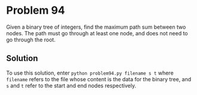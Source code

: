 # Problem 94
Given a binary tree of integers, find the maximum path sum between two 
nodes. The path must go through at least one node, and does not need to 
go through the root.

## Solution
To use this solution, enter `python problem94.py filename s t` where
`filename` refers to the file whose content is the data for the binary 
tree, and `s` and `t` refer to the start and end nodes respectively.
